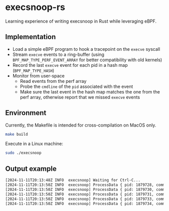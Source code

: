 # execsnoop-rs

Learning experience of writing execsnoop in Rust while leveraging eBPF.

## Implementation

* Load a simple eBPF program to hook a tracepoint on the `execve` syscall
* Stream `execve` events to a ring-buffer (using `BPF_MAP_TYPE_PERF_EVENT_ARRAY` for better compatibility with old kernels)
* Record the last `execve` event for each pid in a hash map (`BPF_MAP_TYPE_HASH`)
* Monitor from user-space
  * Read events from the perf array
  * Probe the `cmdline` of the `pid` associated with the event
  * Make sure the last event in the hash map matches the one from the perf array, otherwise report that we missed `execve` events

## Environment
Currently, the Makefile is intended for cross-compilation on MacOS only.
```bash
make build
```

Execute in a Linux machine:
```bash
sudo ./execsnoop
```

## Output example
```bash
[2024-11-11T20:13:48Z INFO  execsnoop] Waiting for Ctrl-C...
[2024-11-11T20:13:50Z INFO  execsnoop] ProcessData { pid: 1879728, comm: Some("bash"), cmdline: Reliable(Ok(["watch", "-n", "-1", "ls"])) }
[2024-11-11T20:13:50Z INFO  execsnoop] ProcessData { pid: 1879730, comm: Some("watch"), cmdline: Reliable(Ok(["sh", "-c", "ls"])) }
[2024-11-11T20:13:50Z INFO  execsnoop] ProcessData { pid: 1879731, comm: Some("sh"), cmdline: Reliable(Ok(["ls"])) }
[2024-11-11T20:13:50Z INFO  execsnoop] ProcessData { pid: 1879733, comm: Some("watch"), cmdline: Reliable(Ok(["watch", "-n", "-1", "ls"])) }
[2024-11-11T20:13:50Z INFO  execsnoop] ProcessData { pid: 1879734, comm: Some("sh"), cmdline: Reliable(Ok(["sh", "-c", "ls"])) }
```
